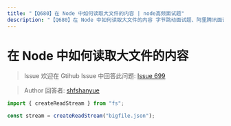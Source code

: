 ```yaml
---
title: "【Q680】在 Node 中如何读取大文件的内容 | node高频面试题"
description: "【Q680】在 Node 中如何读取大文件的内容 字节跳动面试题、阿里腾讯面试题、美团小米面试题。"
---
```


# 在 Node 中如何读取大文件的内容

> Issue
> 欢迎在 Gtihub Issue 中回答此问题: [Issue 699](https://github.com/shfshanyue/Daily-Question/issues/699)

> Author
> 回答者: [shfshanyue](https://github.com/shfshanyue)

```js
import { createReadStream } from "fs";

const stream = createReadStream("bigfile.json");
```
